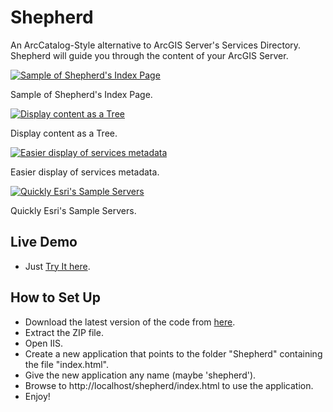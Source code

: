 Shepherd
========

An ArcCatalog-Style alternative to ArcGIS Server's Services Directory. Shepherd will guide you through the content of your ArcGIS Server.

[![Sample of Shepherd's Index Page](https://tcizca.dm1.livefilestore.com/y1pphY6PQQfGc1vg6cOHecOX15HRwnB7uainjBXAbcgpj6aCsOajiLR1c1bsSyRSfG9YHg9syQDxas/ShepherdSnapshotSmall.png?psid=1)](https://tcizca.dm1.livefilestore.com/y1pD67VlAiYjW0PKrCWvzhRc2CleUTMdIa3NPRKiUODmkKqgK9b4N-IOCm6Emv4TABiUFVmOrS7p-U/ShepherdSnapshot.png?psid=1)

Sample of Shepherd's Index Page.

[![Display content as a Tree](https://tcizca.dm1.livefilestore.com/y1pcpRQZ24XbcObj3FLlOaogq6-ksC_TQez0qebVd259IONmOjECTTH8h8hnz44eZJTwsvNvT9_9_A/ShepherdSnapshotTree.png?psid=1)](https://tcizca.dm1.livefilestore.com/y1pcpRQZ24XbcObj3FLlOaogq6-ksC_TQez0qebVd259IONmOjECTTH8h8hnz44eZJTwsvNvT9_9_A/ShepherdSnapshotTree.png?psid=1)

Display content as a Tree.

[![Easier display of services metadata](https://tcizca.dm1.livefilestore.com/y1pcpRQZ24XbcNVxU6S-iOCXoqlByjAMnrKjYU-6_2b2dI_cHYhF_7sukeutv-W6yN1Xho0PNUbkEY/ShepherdSnapshotCoolDisplay.png?psid=1)](https://tcizca.dm1.livefilestore.com/y1pcpRQZ24XbcNVxU6S-iOCXoqlByjAMnrKjYU-6_2b2dI_cHYhF_7sukeutv-W6yN1Xho0PNUbkEY/ShepherdSnapshotCoolDisplay.png?psid=1)

Easier display of services metadata.

[![Quickly Esri's Sample Servers](https://tcizca.dm1.livefilestore.com/y1pcpRQZ24XbcPmaUfCHjuLygjI4vv2CkHwyPe63SlVwreRW_Snci-DRVd5sjkK3Y4xegYSTtaL3QI/ShepherdSnapshotSampleServers.png?psid=1)](https://tcizca.dm1.livefilestore.com/y1pcpRQZ24XbcPmaUfCHjuLygjI4vv2CkHwyPe63SlVwreRW_Snci-DRVd5sjkK3Y4xegYSTtaL3QI/ShepherdSnapshotSampleServers.png?psid=1)

Quickly Esri's Sample Servers.

## Live Demo ##
- Just [Try It here](http://amreldib.github.com/Shepherd/demo/index.html "Shepherd Live Demo").

## How to Set Up ##
- Download the latest version of the code from [here](https://github.com/AmrEldib/Shepherd/zipball/master).
- Extract the ZIP file.
- Open IIS.
- Create a new application that points to the folder "Shepherd" containing the file "index.html".
- Give the new application any name (maybe 'shepherd').
- Browse to http://localhost/shepherd/index.html to use the application.
- Enjoy!
